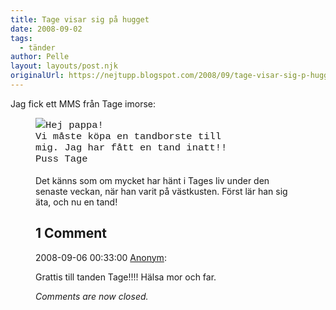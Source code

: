 ```yaml
---
title: Tage visar sig på hugget
date: 2008-09-02
tags: 
  - tänder	
author: Pelle
layout: layouts/post.njk
originalUrl: https://nejtupp.blogspot.com/2008/09/tage-visar-sig-p-hugget.html
---
```


Jag fick ett MMS från Tage imorse:

<figure>
	<img src="../../../../img/Tages+f%C3%B6rsta+tand.jpeg"><span style="font-size:130%;"><span style="font-family:courier new;"><span style="font-size:85%;">Hej pappa!<br>Vi måste köpa en tandborste till<br>mig. Jag har fått en tand inatt!!<br>Puss Tage</span><br></span></span><div style="text-align: left;"><span style="font-size:100%;"><br>Det känns som om mycket har hänt i Tages liv under den senaste veckan, när han varit på västkusten. Först lär han sig äta, och nu en tand!</span><br><span style="font-size:130%;"><span style="font-family:courier new;"></span></span></div></div>

<div class="comments">
	<div class="comments-header"><h2>1 Comment</h2></div>
	<div class="comments-body">
			<div class="comment" id="comment-8769086485658834722">
				<p class="comment-header">
					<date datetime="2008-09-06T00:33:00.000+02:00">2008-09-06 00:33:00</date> 
					<a href="undefined" rel="nofollow">Anonym</a>:
				</p>
				<div class="comment-content"><p>Grattis till tanden Tage!!!! Hälsa mor och far.</p></div>
				<div class="comment-footer"></div>
			</div></div>
	<p class="comments-footer"><em>Comments are now closed.</em></p>
</div>